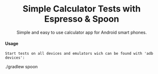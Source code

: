 <h1 align="center">Simple Calculator Tests with Espresso & Spoon</h1> 

<p align="center">
Simple and easy to use calculator app for Android smart phones.
</p>

#### Usage

```
Start tests on all devices and emulators wich can be found with 'adb devices':
```
./gradlew spoon
```
